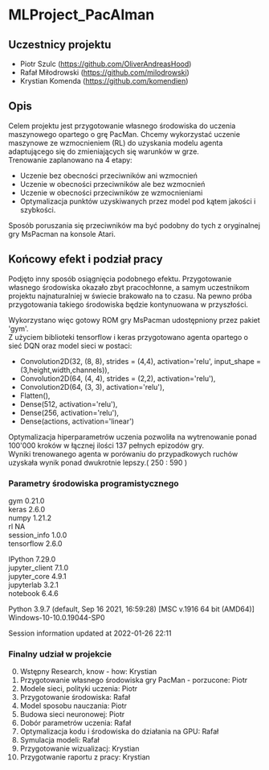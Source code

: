 # MLProject_PacAIman
## Uczestnicy projektu
- Piotr Szulc (https://github.com/OliverAndreasHood)  
- Rafał Miłodrowski (https://github.com/milodrowski)  
- Krystian Komenda (https://github.com/komendien)  

## Opis
Celem projektu jest przygotowanie własnego środowiska do uczenia maszynowego opartego o grę PacMan. Chcemy wykorzystać uczenie maszynowe ze wzmocnieniem (RL) do uzyskania modelu agenta adaptującego się do zmieniających się warunków w grze.  
Trenowanie zaplanowano na 4 etapy:  
- Uczenie bez obecności przeciwników ani wzmocnień  
- Uczenie w obecności przeciwników ale bez wzmocnień  
- Uczenie w obecności przeciwników ze wzmocnieniami  
- Optymalizacja punktów uzyskiwanych przez model pod kątem jakości i szybkości.  

Sposób poruszania się przeciwników ma być podobny do tych z oryginalnej gry MsPacman na konsole Atari.  

## Końcowy efekt i podział pracy  
Podjęto inny sposób osiągnięcia podobnego efektu. Przygotowanie własnego środowiska okazało zbyt pracochłonne, a samym uczestnikom projektu najnaturalniej w świecie brakowało na to czasu. Na pewno próba przygotowania takiego środowiska będzie kontynuowana w przyszłości.  

Wykorzystano więc gotowy ROM gry MsPacman udostępniony przez pakiet 'gym'.  
Z użyciem biblioteki tensorflow i keras przygotowano agenta opartego o sieć DQN oraz model sieci w postaci:  
- Convolution2D(32, (8, 8), strides = (4,4), activation='relu', input_shape = (3,height,width,channels)),  
- Convolution2D(64, (4, 4), strides = (2,2), activation='relu'),  
- Convolution2D(64, (3, 3), activation='relu'),  
- Flatten(),  
- Dense(512, activation='relu'),  
- Dense(256, activation='relu'),  
- Dense(actions, activation='linear')  

Optymalizacja hiperparametrów uczenia pozwoliła na wytrenowanie ponad 100'000 kroków w łącznej ilości 137 pełnych epizodów gry.  
Wyniki trenowanego agenta w porówaniu do przypadkowych ruchów uzyskała wynik ponad dwukrotnie lepszy.( 250 : 590 )  

### Parametry środowiska programistycznego   
gym                 0.21.0  
keras               2.6.0  
numpy               1.21.2  
rl                  NA  
session_info        1.0.0  
tensorflow          2.6.0  

IPython             7.29.0  
jupyter_client      7.1.0  
jupyter_core        4.9.1  
jupyterlab          3.2.1  
notebook            6.4.6  

Python 3.9.7 (default, Sep 16 2021, 16:59:28) [MSC v.1916 64 bit (AMD64)]  
Windows-10-10.0.19044-SP0  

Session information updated at 2022-01-26 22:11  

### Finalny udział w projekcie
0. Wstępny Research, know - how: Krystian  
1. Przygotowanie własnego środowiska gry PacMan - porzucone: Piotr  
2. Modele sieci, polityki uczenia: Piotr  
3. Przygotowanie środowiska: Rafał  
3. Model sposobu nauczania: Piotr  
4. Budowa sieci neuronowej: Piotr  
6. Dobór parametrów uczenia: Rafał  
7. Optymalizacja kodu i środowiska do działania na GPU: Rafał  
8. Symulacja modeli: Rafał  
9. Przygotowanie wizualizacj: Krystian  
10. Przygotwanie raportu z pracy: Krystian  
